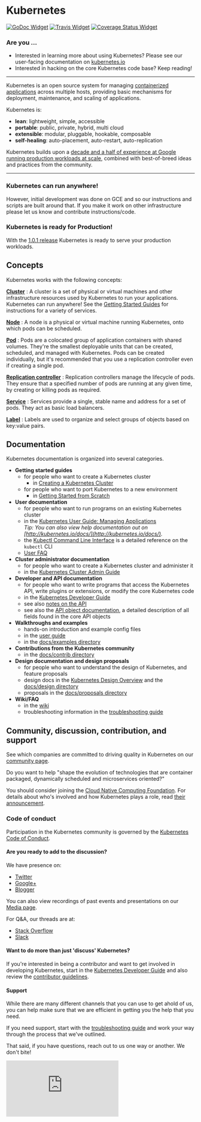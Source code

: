 # Kubernetes

[![GoDoc Widget]][GoDoc] [![Travis Widget]][Travis] [![Coverage Status Widget]][Coverage Status]

[GoDoc]: https://godoc.org/k8s.io/kubernetes
[GoDoc Widget]: https://godoc.org/k8s.io/kubernetes?status.png
[Travis]: https://travis-ci.org/FujitsuEnablingSoftwareTechnologyGmbH/kubernetes
[Travis Widget]: https://travis-ci.org/FujitsuEnablingSoftwareTechnologyGmbH/kubernetes.svg?branch=master
[Coverage Status]: https://coveralls.io/r/kubernetes/kubernetes
[Coverage Status Widget]: https://coveralls.io/repos/kubernetes/kubernetes/badge.svg

### Are you ...
  * Interested in learning more about using Kubernetes?  Please see our user-facing documentation on [kubernetes.io](http://kubernetes.io)
  * Interested in hacking on the core Kubernetes code base?  Keep reading!

<hr>

Kubernetes is an open source system for managing [containerized applications](https://github.com/kubernetes/kubernetes/wiki/Why-Kubernetes%3F#why-containers) across multiple hosts,
providing basic mechanisms for deployment, maintenance, and scaling of applications.

Kubernetes is:

* **lean**: lightweight, simple, accessible
* **portable**: public, private, hybrid, multi cloud
* **extensible**: modular, pluggable, hookable, composable
* **self-healing**: auto-placement, auto-restart, auto-replication

Kubernetes builds upon a [decade and a half of experience at Google running production workloads at scale](https://research.google.com/pubs/pub43438.html), combined with best-of-breed ideas and practices from the community.

<hr>

### Kubernetes can run anywhere!
However, initial development was done on GCE and so our instructions and scripts are built around that.  If you make it work on other infrastructure please let us know and contribute instructions/code.

### Kubernetes is ready for Production!
With the [1.0.1 release](https://github.com/kubernetes/kubernetes/releases/tag/v1.0.1) Kubernetes is ready to serve your production workloads.


## Concepts

Kubernetes works with the following concepts:

[**Cluster**](docs/admin/README.md)
: A cluster is a set of physical or virtual machines and other infrastructure resources used by Kubernetes to run your applications. Kubernetes can run anywhere! See the [Getting Started Guides](docs/getting-started-guides) for instructions for a variety of services.

[**Node**](docs/admin/node.md)
: A node is a physical or virtual machine running Kubernetes, onto which pods can be scheduled.

[**Pod**](docs/user-guide/pods.md)
: Pods are a colocated group of application containers with shared volumes. They're the smallest deployable units that can be created, scheduled, and managed with Kubernetes. Pods can be created individually, but it's recommended that you use a replication controller even if creating a single pod.

[**Replication controller**](docs/user-guide/replication-controller.md)
: Replication controllers manage the lifecycle of pods. They ensure that a specified number of pods are running
at any given time, by creating or killing pods as required.

[**Service**](docs/user-guide/services.md)
: Services provide a single, stable name and address for a set of pods.
They act as basic load balancers.

[**Label**](docs/user-guide/labels.md)
: Labels are used to organize and select groups of objects based on key:value pairs.

## Documentation

Kubernetes documentation is organized into several categories.

  - **Getting started guides**
    - for people who want to create a Kubernetes cluster
      - in [Creating a Kubernetes Cluster](docs/getting-started-guides/README.md)
    - for people who want to port Kubernetes to a new environment
      - in [Getting Started from Scratch](docs/getting-started-guides/scratch.md)
  - **User documentation**
    - for people who want to run programs on an existing Kubernetes cluster
    - in the [Kubernetes User Guide: Managing Applications](docs/user-guide/README.md)  
	*Tip: You can also view help documentation out on [http://kubernetes.io/docs/](http://kubernetes.io/docs/).*
    - the [Kubectl Command Line Interface](docs/user-guide/kubectl/kubectl.md) is a detailed reference on
      the `kubectl` CLI
    - [User FAQ](https://github.com/kubernetes/kubernetes/wiki/User-FAQ)
  - **Cluster administrator documentation**
    - for people who want to create a Kubernetes cluster and administer it
    - in the [Kubernetes Cluster Admin Guide](docs/admin/README.md)
  - **Developer and API documentation**
    - for people who want to write programs that access the Kubernetes API, write plugins
      or extensions, or modify the core Kubernetes code
    - in the [Kubernetes Developer Guide](docs/devel/README.md)
    - see also [notes on the API](docs/api.md)
    - see also the [API object documentation](http://kubernetes.io/third_party/swagger-ui/), a
      detailed description of all fields found in the core API objects 
  - **Walkthroughs and examples**
    - hands-on introduction and example config files
    - in the [user guide](docs/user-guide/README.md#quick-walkthrough)
    - in the [docs/examples directory](examples/)
  - **Contributions from the Kubernetes community**
    - in the [docs/contrib directory](contrib/)
  - **Design documentation and design proposals**
    - for people who want to understand the design of Kubernetes, and feature proposals
    - design docs in the [Kubernetes Design Overview](docs/design/README.md) and the [docs/design directory](docs/design/)
    - proposals in the [docs/proposals directory](docs/proposals/)
  - **Wiki/FAQ**
    - in the [wiki](https://github.com/kubernetes/kubernetes/wiki)
    - troubleshooting information in the [troubleshooting guide](docs/troubleshooting.md)

## Community, discussion, contribution, and support

See which companies are committed to driving quality in Kubernetes on our [community page](http://kubernetes.io/community/).

Do you want to help "shape the evolution of technologies that are container packaged, dynamically scheduled and microservices oriented?"

You should consider joining the [Cloud Native Computing Foundation](https://cncf.io/about). For details about who's involved and how Kubernetes plays a role, read [their announcement](https://cncf.io/news/announcement/2015/07/new-cloud-native-computing-foundation-drive-alignment-among-container).

### Code of conduct

Participation in the Kubernetes community is governed by the [Kubernetes Code of Conduct](code-of-conduct.md).

#### Are you ready to add to the discussion?

We have presence on:

 * [Twitter](https://twitter.com/kubernetesio)
 * [Google+](https://plus.google.com/u/0/b/116512812300813784482/116512812300813784482)
 * [Blogger](http://blog.kubernetes.io/)
 
You can also view recordings of past events and presentations on our [Media page](http://kubernetes.io/media/).

For Q&A, our threads are at:

 * [Stack Overflow](http://stackoverflow.com/questions/tagged/kubernetes)
 * [Slack](/docs/troubleshooting.md#slack)

#### Want to do more than just 'discuss' Kubernetes?

If you're interested in being a contributor and want to get involved in developing Kubernetes, start in the [Kubernetes Developer Guide](docs/devel/README.md) and also review the [contributor guidelines](CONTRIBUTING.md).

#### Support
 
While there are many different channels that you can use to get ahold of us, you can help make sure that we are efficient in getting you the help that you need.

If you need support, start with the [troubleshooting guide](docs/troubleshooting.md#getting-help) and work your way through the process that we've outlined.

That said, if you have questions, reach out to us one way or another.  We don't bite!


[![Analytics](https://kubernetes-site.appspot.com/UA-36037335-10/GitHub/README.md?pixel)]()


